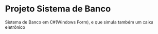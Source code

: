 # Projeto Sistema de Banco
 Sistema de Banco em C#(Windows Form), e que simula também um caixa eletrônico 
